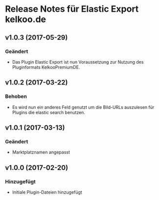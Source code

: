 # Release Notes für Elastic Export kelkoo.de

## v1.0.3 (2017-05-29)

### Geändert
- Das Plugin Elastic Export ist nun Voraussetzung zur Nutzung des Pluginformats KelkooPremiumDE.

## v1.0.2 (2017-03-22)

### Behoben
- Es wird nun ein anderes Feld genutzt um die Bild-URLs auszulesen für Plugins die elastic search benutzen.

## v1.0.1 (2017-03-13)

### Geändert
- Marktplatznamen angepasst

## v1.0.0 (2017-02-20)

### Hinzugefügt
- Initiale Plugin-Dateien hinzugefügt